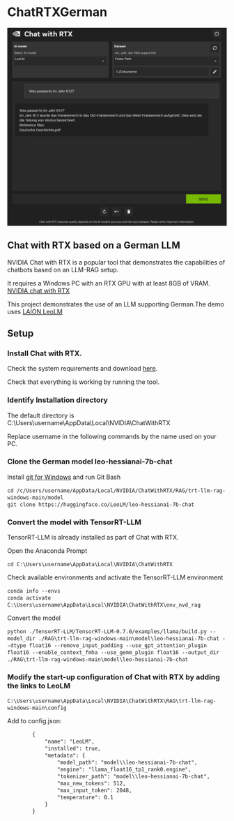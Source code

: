 # ChatRTXGerman

![Chat with RTX in German](chat_with_rtx.png)

## Chat with RTX based on a German LLM

NVIDIA Chat with RTX is a popular tool that demonstrates the capabilities of chatbots based on an LLM-RAG setup.

It requires a Windows PC with an RTX GPU with at least 8GB of VRAM.
[NVIDIA chat with RTX](https://www.nvidia.com/en-us/ai-on-rtx/chatrtx/)

This project demonstrates the use of an LLM supporting German.The demo uses [LAION LeoLM](https://huggingface.co/LeoLM)

## Setup

### Install Chat with RTX.
Check the system requirements and download [here](https://www.nvidia.com/en-us/ai-on-rtx/chatrtx/).

Check that everything is working by running the tool.

### Identify Installation directory
The default directory is C:\Users\username\AppData\Local\NVIDIA\ChatWithRTX

Replace username in the following commands by the name used on your PC.

### Clone the German model leo-hessianai-7b-chat

Install [git for Windows](https://gitforwindows.org/) and run Git Bash
```
cd /c/Users/username/AppData/Local/NVIDIA/ChatWithRTX/RAG/trt-llm-rag-windows-main/model
git clone https://huggingface.co/LeoLM/leo-hessianai-7b-chat
```

### Convert the model with TensorRT-LLM

TensorRT-LLM is already installed as part of Chat with RTX.

Open the Anaconda Prompt
```
cd C:\Users\username\AppData\Local\NVIDIA\ChatWithRTX
```

Check available environments and activate the TensorRT-LLM environment
```
conda info --envs
conda activate  C:\Users\username\AppData\Local\NVIDIA\ChatWithRTX\env_nvd_rag
```

Convert the model
```
python ./TensorRT-LLM/TensorRT-LLM-0.7.0/examples/llama/build.py --model_dir ./RAG\trt-llm-rag-windows-main\model\leo-hessianai-7b-chat --dtype float16 --remove_input_padding --use_gpt_attention_plugin float16 --enable_context_fmha --use_gemm_plugin float16 --output_dir ./RAG\trt-llm-rag-windows-main\model\leo-hessianai-7b-chat
```

### Modify the start-up configuration of Chat with RTX by adding the links to LeoLM
```
C:\Users\username\AppData\Local\NVIDIA\ChatWithRTX\RAG\trt-llm-rag-windows-main\config
```
Add to config.json:

            {
                "name": "LeoLM",
                "installed": true,
                "metadata": {
                    "model_path": "model\\leo-hessianai-7b-chat",
                    "engine": "llama_float16_tp1_rank0.engine",
                    "tokenizer_path": "model\\leo-hessianai-7b-chat",
                    "max_new_tokens": 512,
                    "max_input_token": 2048,
                    "temperature": 0.1
                }
            }
